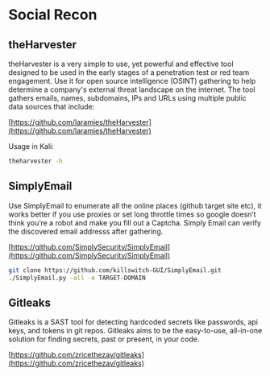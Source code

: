 # Social Recon

## theHarvester

theHarvester is a very simple to use, yet powerful and effective tool designed to be used in the early stages of a
penetration test or red team engagement. Use it for open source intelligence (OSINT) gathering to help determine a
company's external threat landscape on the internet. The tool gathers emails, names, subdomains, IPs and URLs using
multiple public data sources that include:

[https://github.com/laramies/theHarvester](https://github.com/laramies/theHarvester)

Usage in Kali:
```bash
theharvester -h
```

## SimplyEmail

Use SimplyEmail to enumerate all the online places (github target site etc), it works better if you use proxies or set long throttle times so google doesn’t think you’re a robot and make you fill out a Captcha. Simply Email can verify the discovered email addresss after gathering.

[https://github.com/SimplySecurity/SimplyEmail](https://github.com/SimplySecurity/SimplyEmail)

```bash
git clone https://github.com/killswitch-GUI/SimplyEmail.git
./SimplyEmail.py -all -e TARGET-DOMAIN
```

## Gitleaks

Gitleaks is a SAST tool for detecting hardcoded secrets like passwords, api keys, and tokens in git repos. Gitleaks aims to be the easy-to-use, all-in-one solution for finding secrets, past or present, in your code.

[https://github.com/zricethezav/gitleaks](https://github.com/zricethezav/gitleaks)